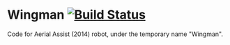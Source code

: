 # Wingman [![Build Status](https://travis-ci.org/prog694/wingman.png?branch=develop)](https://travis-ci.org/prog694/wingman)

Code for Aerial Assist (2014) robot, under the temporary name "Wingman". 
